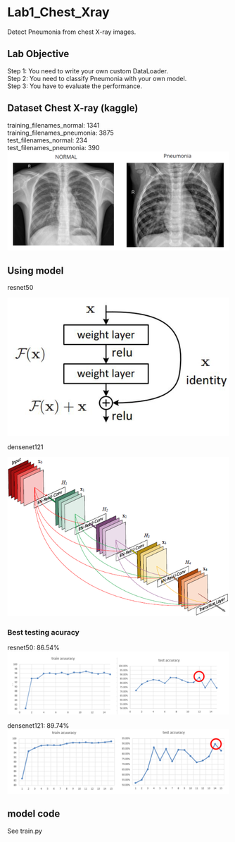 # Lab1_Chest_Xray
Detect Pneumonia from chest X-ray images.
## Lab Objective
Step 1: You need to write your own custom DataLoader.  
Step 2: You need to classify Pneumonia with your own model.  
Step 3: You have to evaluate the performance.  

## Dataset Chest X-ray (kaggle)
training_filenames_normal: 1341  
training_filenames_pneumonia: 3875  
test_filenames_normal: 234  
test_filenames_pneumonia: 390  
![image](https://github.com/poyuwang/Lab1_Chest_Xray/blob/main/image/normal_vs_pneumonia.PNG)


## Using model
resnet50  

![image](https://github.com/poyuwang/Lab1_Chest_Xray/blob/main/image/resnet50.PNG)

densenet121  

![image](https://github.com/poyuwang/Lab1_Chest_Xray/blob/main/image/densenet121.PNG)

### Best testing acuracy
resnet50: 86.54%  
![image](https://github.com/poyuwang/Lab1_Chest_Xray/blob/main/image/resnet50accuracy.PNG)

densenet121: 89.74%  
![image](https://github.com/poyuwang/Lab1_Chest_Xray/blob/main/image/densenet121accuracy.PNG)

## model code
See train.py
